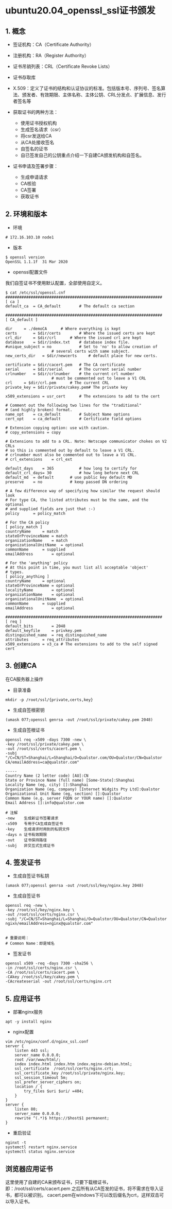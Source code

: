 # ubuntu20.04_openssl_ssl证书颁发

## 1. 概念

- 签证机构：CA（Certificate Authority）
- 注册机构：RA（Register Authority）
- 证书吊销列表：CRL（Certificate Revoke Lists）
- 证书存取库
- X.509：定义了证书的结构和认证协议的标准。包括版本号、序列号、签名算法、颁发者、有效期限、主体名称、主体公钥、CRL分发点、扩展信息、发行者签名等

- 获取证书的两种方法：
  - 使用证书授权机构
  - 生成签名请求（csr）
  - 将csr发送给CA
  - 从CA处接收签名
  - 自签名的证书
  - 自已签发自己的公钥重点介绍一下自建CA颁发机构和自签名。
  
- 证书申请及签署步骤：
  - 生成申请请求
  - CA核验
  - CA签署
  - 获取证书

## 2. 环境和版本

- 环境

```shell
# 172.16.103.10 node1
```

- 版本

```shell
$ openssl version
OpenSSL 1.1.1f  31 Mar 2020
```

- openssl配置文件

我们自签证书不使用默认配置，全部使用自定义。

```shell
$ cat /etc/ssl/openssl.cnf
####################################################################
[ ca ]
default_ca	= CA_default		# The default ca section

####################################################################
[ CA_default ]

dir		= ./demoCA		# Where everything is kept
certs		= $dir/certs		# Where the issued certs are kept
crl_dir		= $dir/crl		# Where the issued crl are kept
database	= $dir/index.txt	# database index file.
#unique_subject	= no			# Set to 'no' to allow creation of
					# several certs with same subject.
new_certs_dir	= $dir/newcerts		# default place for new certs.

certificate	= $dir/cacert.pem 	# The CA certificate
serial		= $dir/serial 		# The current serial number
crlnumber	= $dir/crlnumber	# the current crl number
					# must be commented out to leave a V1 CRL
crl		= $dir/crl.pem 		# The current CRL
private_key	= $dir/private/cakey.pem# The private key

x509_extensions	= usr_cert		# The extensions to add to the cert

# Comment out the following two lines for the "traditional"
# (and highly broken) format.
name_opt 	= ca_default		# Subject Name options
cert_opt 	= ca_default		# Certificate field options

# Extension copying option: use with caution.
# copy_extensions = copy

# Extensions to add to a CRL. Note: Netscape communicator chokes on V2 CRLs
# so this is commented out by default to leave a V1 CRL.
# crlnumber must also be commented out to leave a V1 CRL.
# crl_extensions	= crl_ext

default_days	= 365			# how long to certify for
default_crl_days= 30			# how long before next CRL
default_md	= default		# use public key default MD
preserve	= no			# keep passed DN ordering

# A few difference way of specifying how similar the request should look
# For type CA, the listed attributes must be the same, and the optional
# and supplied fields are just that :-)
policy		= policy_match

# For the CA policy
[ policy_match ]
countryName		= match
stateOrProvinceName	= match
organizationName	= match
organizationalUnitName	= optional
commonName		= supplied
emailAddress		= optional

# For the 'anything' policy
# At this point in time, you must list all acceptable 'object'
# types.
[ policy_anything ]
countryName		= optional
stateOrProvinceName	= optional
localityName		= optional
organizationName	= optional
organizationalUnitName	= optional
commonName		= supplied
emailAddress		= optional

####################################################################
[ req ]
default_bits		= 2048
default_keyfile 	= privkey.pem
distinguished_name	= req_distinguished_name
attributes		= req_attributes
x509_extensions	= v3_ca	# The extensions to add to the self signed cert
```

## 3. 创建CA

在CA服务器上操作

- 目录准备

```shell
mkdir -p /root/ssl/{private,certs,key}
```

- 生成自签根密钥

```shell
(umask 077;openssl genrsa -out /root/ssl/private/cakey.pem 2048)
```

- 生成自签根证书

```shell
openssl req -x509 -days 7300 -new \
-key /root/ssl/private/cakey.pem \
-out /root/ssl/certs/cacert.pem \
-subj "/C=CN/ST=Shanghai/L=Shanghai/O=Qualstor.com/OU=Qualstor/CN=Qualstor CA/emailAddress=ca@qualstor.com"

-----
Country Name (2 letter code) [AU]:CN
State or Province Name (full name) [Some-State]:Shanghai
Locality Name (eg, city) []:Shanghai
Organization Name (eg, company) [Internet Widgits Pty Ltd]:Qualstor
Organizational Unit Name (eg, section) []:Qualstor
Common Name (e.g. server FQDN or YOUR name) []:Qualstor
Email Address []:info@qualstor.com

# 注解
-new    生成新证书签署请求
-x509   专用于CA生成自签证书
-key    生成请求时用到的私钥文件
-days n 证书有效期限
-out    证书保持路径
-subj   非交互式生成证书

```

## 4. 签发证书

- 生成自签证书私钥

```shell
(umask 077;openssl genrsa -out /root/ssl/key/nginx.key 2048)
```

- 生成自签证书

```shell
openssl req -new \
-key /root/ssl/key/nginx.key \
-out /root/ssl/certs/nginx.csr \
-subj "/C=CN/ST=Shanghai/L=Shanghai/O=Qualstor/OU=Qualstor/CN=Qualstor ngixn/emailAddress=nginx@qualstor.com"


# 重要说明：
# Common Name：即是域名
```

- 签发证书

```shell
openssl x509 -req -days 7300 -sha256 \
-in /root/ssl/certs/nginx.csr \
-CA /root/ssl/certs/cacert.pem \
-CAkey /root/ssl/key/cakey.pem \
-CAcreateserial -out /root/ssl/certs/nginx.crt
```

## 5. 应用证书

- 部署nginx服务

```shell
apt -y install nginx
```

- nginx配置

```shell
vim /etc/nginx/conf.d/nginx_ssl.conf
server {
    listen 443 ssl;
    server_name 0.0.0.0;
    root /var/www/html/;
    index index.html index.htm index.nginx-debian.html;
    ssl_certificate  /root/ssl/certs/nginx.crt;
    ssl_certificate_key /root/ssl/private/nginx.key;
    ssl_session_timeout 5m;
    ssl_prefer_server_ciphers on;
    location / {
        try_files $uri $uri/ =404;
    }
}
server {
    listen 80;
    server_name 0.0.0.0;
    rewrite ^(.*)$ https://$host$1 permanent;
}
```

- 重启验证

```shell
nginxt -t
systemctl restart nginx.service
systemctl status nginx.service
```

## 浏览器应用证书

这里使用了自建的CA来颁布证书，只要下载根证书，即：/root/ssl/certs/cacert.pem
之后所有从CA签发的证书，将不需求在导入证书，都可以被识别。
cacert.pem在windows下可以改后缀名为crt，这样双击可以导入证书。